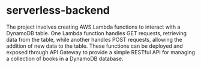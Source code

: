 # serverless-backend

The project involves creating AWS Lambda functions to interact with a DynamoDB table. One Lambda function handles GET requests, retrieving data from the table, while another handles POST requests, allowing the addition of new data to the table. These functions can be deployed and exposed through API Gateway to provide a simple RESTful API for managing a collection of books in a DynamoDB database.
